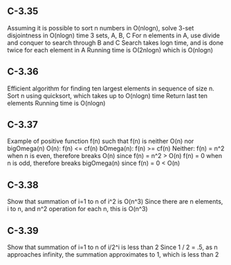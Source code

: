 ## C-3.35
Assuming it is possible to sort n numbers in O(nlogn), solve 3-set disjointness in O(nlogn) time
3 sets, A, B, C
For n elements in A, use divide and conquer to search through B and C
Search takes logn time, and is done twice for each element in A
Running time is O(2nlogn) which is O(nlogn)

## C-3.36
Efficient algorithm for finding ten largest elements in sequence of size n.
Sort n using quicksort, which takes up to O(nlogn) time
Return last ten elements
Running time is O(nlogn)

## C-3.37
Example of positive function f(n) such that f(n) is neither O(n) nor bigOmega(n)
O(n): f(n) <= cf(n)
bOmega(n): f(n) >= cf(n)
Neither: f(n) = n^2 when n is even, therefore breaks O(n) since f(n) = n^2 > O(n)
         f(n) = 0 when n is odd, therefore breaks bigOmega(n) since f(n) = 0 < O(n)

## C-3.38
Show that summation of i=1 to n of i^2 is O(n^3)
Since there are n elements, i to n, and n^2 operation for each n, this is O(n^3)

## C-3.39
Show that summation of i=1 to n of i/2^i is less than 2
Since 1 / 2 = .5, as n approaches infinity, the summation approximates to 1, which is less than 2

